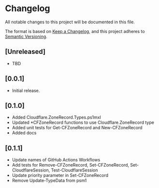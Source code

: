 # Changelog

All notable changes to this project will be documented in this file.

The format is based on [Keep a Changelog](https://keepachangelog.com/en/1.2.0/),
and this project adheres to [Semantic Versioning](https://semver.org/spec/v2.0.0.html).

## [Unreleased]

- TBD

## [0.0.1]

- Initial release.

## [0.1.0]

- Added Cloudflare.ZoneRecord.Types.ps1mxl
- Updated \*CFZoneRecord functions to use Cloudflare.ZoneRecord type
- Added unit tests for Get-CFZoneRecord and New-CFZoneRecord
- Added docs

## [0.1.1]

- Update names of GitHub Actions Workflows
- Add tests for Remove-CFZoneRecord, Set-CFZoneRecord, Set-CloudflareSession, Test-CloudflareSession
- Update priority parameter in Set-CFZoneRecord
- Remove Update-TypeData from psm1
